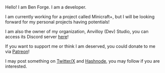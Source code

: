 Hello! I am Ben Forge. I am a developer.

I am currently working for a project called Minicraft+, but I will be looking forward for my personal projects having potentials!

I am also the owner of my organization, Anvilloy (Dev) Studio, you can access its Discord server [here](https://discord.gg/NtKHp2HzxB)!

If you want to support me or think I am deserved, you could donate to me via [Patreon](https://patreon.com/benforge0022?utm_medium=clipboard_copy&utm_source=copyLink&utm_campaign=creatorshare_creator&utm_content=join_link)!

I may post something on [Twitter/X](https://twitter.com/BenForge280685) and [Hashnode](https://benforge0422.hashnode.dev/), you may follow if you are interested.
